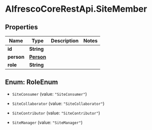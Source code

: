 # AlfrescoCoreRestApi.SiteMember

## Properties
Name | Type | Description | Notes
------------ | ------------- | ------------- | -------------
**id** | **String** |  | 
**person** | [**Person**](Person.md) |  | 
**role** | **String** |  | 


<a name="RoleEnum"></a>
## Enum: RoleEnum


* `SiteConsumer` (value: `"SiteConsumer"`)

* `SiteCollaborator` (value: `"SiteCollaborator"`)

* `SiteContributor` (value: `"SiteContributor"`)

* `SiteManager` (value: `"SiteManager"`)




